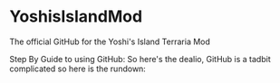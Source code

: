 # YoshisIslandMod
The official GitHub for the Yoshi's Island Terraria Mod


Step By Guide to using GitHub:
So here's the dealio, GitHub is a tadbit complicated so here is the rundown:
